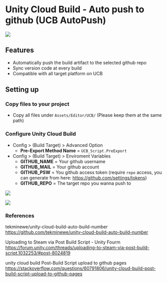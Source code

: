 # Unity Cloud Build - Auto push to github (UCB AutoPush)

![](https://i.imgur.com/dXWtCgL.png)

## Features
- Automatically push the build artifact to the selected github repo
- Sync version code at every build
- Compatible with all target platform on UCB



## Setting up
### Copy files to your project 
- Copy all files under `Assets/Editor/UCB/` (Please keep them at the same path)

### Configure Unity Cloud Build
- Config > (Build Target) > Advanced Option 
    - **Pre-Export Method Name** = `UCB_Script.PreExport`
- Config > (Build Target) > Enviroment Variables
    - **GITHUB_NAME** = Your github username
    - **GITHUB_MAIL** = Your github account
    - **GITHUB_PSW** = You github access token (require `repo` access, you can generate from here: https://github.com/settings/tokens)
    - **GITHUB_REPO** = The target repo you wanna push to

![](https://i.imgur.com/dte6hxW.png)

![](https://i.imgur.com/M3UUy0A.png)



### References
tekminewe/unity-cloud-build-auto-build-number    
https://github.com/tekminewe/unity-cloud-build-auto-build-number


Uploading to Steam via Post Build Script - Unity Fourm  
https://forum.unity.com/threads/uploading-to-steam-via-post-build-script.1032253/#post-8024819


unity cloud build Post-Build Script upload to github pages   
https://stackoverflow.com/questions/60791806/unity-cloud-build-post-build-script-upload-to-github-pages

